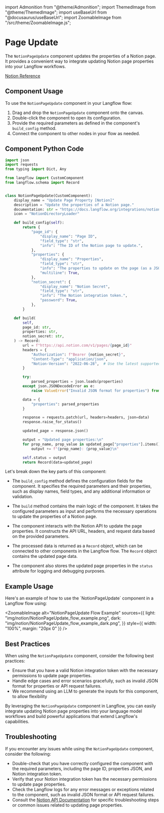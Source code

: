 import Admonition from "@theme/Admonition";
import ThemedImage from "@theme/ThemedImage";
import useBaseUrl from "@docusaurus/useBaseUrl";
import ZoomableImage from "/src/theme/ZoomableImage.js";

# Page Update

The `NotionPageUpdate` component updates the properties of a Notion page. It provides a convenient way to integrate updating Notion page properties into your Langflow workflows.

[Notion Reference](https://developers.notion.com/reference/patch-page)

## Component Usage

To use the `NotionPageUpdate` component in your Langflow flow:

1. Drag and drop the `NotionPageUpdate` component onto the canvas.
2. Double-click the component to open its configuration.
3. Provide the required parameters as defined in the component's `build_config` method.
4. Connect the component to other nodes in your flow as needed.

## Component Python Code

```python
import json
import requests
from typing import Dict, Any

from langflow import CustomComponent
from langflow.schema import Record


class NotionPageUpdate(CustomComponent):
    display_name = "Update Page Property [Notion]"
    description = "Update the properties of a Notion page."
    documentation: str = "https://docs.langflow.org/integrations/notion/page-update"
    icon = "NotionDirectoryLoader"

    def build_config(self):
        return {
            "page_id": {
                "display_name": "Page ID",
                "field_type": "str",
                "info": "The ID of the Notion page to update.",
            },
            "properties": {
                "display_name": "Properties",
                "field_type": "str",
                "info": "The properties to update on the page (as a JSON string).",
                "multiline": True,
            },
            "notion_secret": {
                "display_name": "Notion Secret",
                "field_type": "str",
                "info": "The Notion integration token.",
                "password": True,
            },
        }

    def build(
        self,
        page_id: str,
        properties: str,
        notion_secret: str,
    ) -> Record:
        url = f"https://api.notion.com/v1/pages/{page_id}"
        headers = {
            "Authorization": f"Bearer {notion_secret}",
            "Content-Type": "application/json",
            "Notion-Version": "2022-06-28",  # Use the latest supported version
        }

        try:
            parsed_properties = json.loads(properties)
        except json.JSONDecodeError as e:
            raise ValueError("Invalid JSON format for properties") from e

        data = {
            "properties": parsed_properties
        }

        response = requests.patch(url, headers=headers, json=data)
        response.raise_for_status()

        updated_page = response.json()

        output = "Updated page properties:\n"
        for prop_name, prop_value in updated_page["properties"].items():
            output += f"{prop_name}: {prop_value}\n"

        self.status = output
        return Record(data=updated_page)
```

Let's break down the key parts of this component:

- The `build_config` method defines the configuration fields for the component. It specifies the required parameters and their properties, such as display names, field types, and any additional information or validation.

- The `build` method contains the main logic of the component. It takes the configured parameters as input and performs the necessary operations to update the properties of a Notion page.

- The component interacts with the Notion API to update the page properties. It constructs the API URL, headers, and request data based on the provided parameters.

- The processed data is returned as a `Record` object, which can be connected to other components in the Langflow flow. The `Record` object contains the updated page data.

- The component also stores the updated page properties in the `status` attribute for logging and debugging purposes.

## Example Usage

<Admonition type="info" title="Example Usage">
Here's an example of how to use the `NotionPageUpdate` component in a Langflow flow using:

<ZoomableImage
alt="NotionPageUpdate Flow Example"
sources={{
    light: "img/notion/NotionPageUpdate_flow_example.png",
    dark: "img/notion/NotionPageUpdate_flow_example_dark.png",
  }}
style={{ width: "100%", margin: "20px 0" }}
/>
</Admonition>

## Best Practices

When using the `NotionPageUpdate` component, consider the following best practices:

- Ensure that you have a valid Notion integration token with the necessary permissions to update page properties.
- Handle edge cases and error scenarios gracefully, such as invalid JSON format for properties or API request failures.
- We recommend using an LLM to generate the inputs for this component, to allow flexibility

By leveraging the `NotionPageUpdate` component in Langflow, you can easily integrate updating Notion page properties into your language model workflows and build powerful applications that extend Langflow's capabilities.

## Troubleshooting

If you encounter any issues while using the `NotionPageUpdate` component, consider the following:

- Double-check that you have correctly configured the component with the required parameters, including the page ID, properties JSON, and Notion integration token.
- Verify that your Notion integration token has the necessary permissions to update page properties.
- Check the Langflow logs for any error messages or exceptions related to the component, such as invalid JSON format or API request failures.
- Consult the [Notion API Documentation](https://developers.notion.com/reference/patch-page) for specific troubleshooting steps or common issues related to updating page properties.
